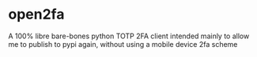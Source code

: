 # open2fa
A 100% libre bare-bones python TOTP 2FA client intended mainly to allow me to publish to pypi again, without using a mobile device 2fa scheme

